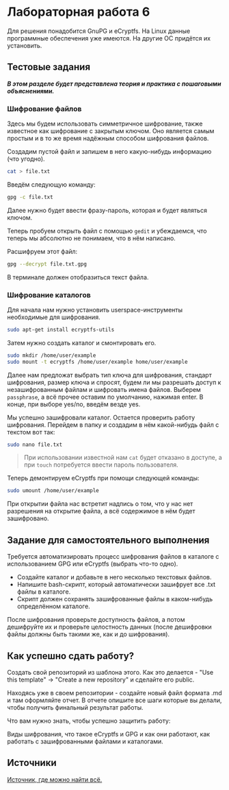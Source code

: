# Лабораторная работа 6
Для решения понадобится GnuPG и eCryptfs. На Linux данные программные обеспечения уже имеются. На другие ОС придётся их установить. 

## Тестовые задания
***В этом разделе будет представлена теория и практика с пошаговыми объяснениями.***
### Шифрование файлов
Здесь мы будем использовать симметричное шифрование, также известное как шифрование с закрытым ключом. Оно является самым простым и в то же время надёжным способом шифрования файлов. 

Создадим пустой файл и запишем в него какую-нибудь информацию (что угодно).
```bash
cat > file.txt
```
Введём следующую команду:
```bash
gpg -c file.txt
```
Далее нужно будет ввести фразу-пароль, которая и будет являться ключом. 

Теперь пробуем открыть файл с помощью `gedit` и убеждаемся, что теперь мы абсолютно не понимаем, что в нём написано.

Расшифруем этот файл:
```bash
gpg --decrypt file.txt.gpg
```
В терминале должен отобразиться текст файла.
### Шифрование каталогов
Для начала нам нужно установить userspace-инструменты необходимые для шифрования.
```bash
sudo apt-get install ecryptfs-utils
```
Затем нужно создать каталог и смонтировать его.
```bash
sudo mkdir /home/user/example
sudo mount -t ecryptfs /home/user/example home/user/example
```
Далее нам предложат выбрать тип ключа для шифрования, стандарт шифрования, размер ключа и спросят, будем ли мы разрешать доступ к незашифрованным файлам и шифровать имена файлов. 
Выберем `passphrase`, а всё прочее оставим по умолчанию, нажимая enter. 
В конце, при выборе yes/no, введём везде yes. 

Мы успешно зашифровали каталог. Остается проверить работу шифрования. 
Перейдем в папку и создадим в нём какой-нибудь файл с текстом вот так:
```bash
sudo nano file.txt
```
>При использовании известной нам `cat` будет отказано в доступе, а при `touch` потребуется ввести пароль пользователя.

Теперь демонтируем eCryptfs при помощи следующей команды:
```bash
sudo umount /home/user/example
```
При открытии файла нас встретит надпись о том, что у нас нет разрешения на открытие файла, а всё содержимое в нём будет зашифровано.
## Задание для самостоятельного выполнения
Требуется автоматизировать процесс шифрования файлов в каталоге с использованием GPG или eCryptfs (выбрать что-то одно).

+ Создайте каталог и добавьте в него несколько текстовых файлов.
+ Напишите bash-скрипт, который автоматически зашифрует все .txt файлы в каталоге.
+ Скрипт должен сохранять зашифрованные файлы в каком-нибудь определённом каталоге.

После шифрования проверьте доступность файлов, а потом дешифруйте их и проверьте целостность данных (после дешифровки файлы должны быть такими же, как и до шифрования).

## Как успешно сдать работу?
Создать свой репозиторий из шаблона этого. Как это делается - "Use this template" -> "Create a new repository" и сделайте его public.

Находясь уже в своем репозитории - создайте новый файл формата .md и там оформляйте отчет. В отчете опишите все шаги которые вы делали, чтобы получить финальный результат работы.

Что вам нужно знать, чтобы успешно защитить работу:

Виды шифрования, что такое eCryptfs и GPG и как они работают, как работать с зашифрованными файлами и каталогами.
## Источники
[Источник, где можно найти всё.](https://www.google.com/)
